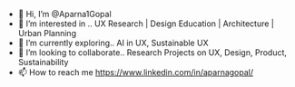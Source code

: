 - 👋 Hi, I’m @Aparna1Gopal
- 👀 I’m interested in .. UX Research | Design Education | Architecture | Urban Planning
- 🌱 I’m currently exploring.. AI in UX, Sustainable UX
- 💞️ I’m looking to collaborate.. Research Projects on UX, Design, Product, Sustainability
- 📫 How to reach me https://www.linkedin.com/in/aparnagopal/

<!---
Aparna1Gopal/Aparna1Gopal is a ✨ special ✨ repository because its `README.md` (this file) appears on your GitHub profile.
You can click the Preview link to take a look at your changes.
--->
